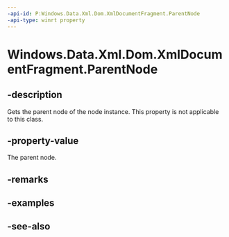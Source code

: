 ----api-id: P:Windows.Data.Xml.Dom.XmlDocumentFragment.ParentNode
-api-type: winrt property
---<!-- Property syntaxpublic Windows.Data.Xml.Dom.IXmlNode ParentNode { get; }--># Windows.Data.Xml.Dom.XmlDocumentFragment.ParentNode## -descriptionGets the parent node of the node instance. This property is not applicable to this class.## -property-valueThe parent node.## -remarks## -examples## -see-also